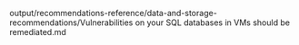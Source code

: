 output/recommendations-reference/data-and-storage-recommendations/Vulnerabilities on your SQL databases in VMs should be remediated.md